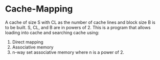 # Cache-Mapping

A cache of size S with CL as the number of cache lines and block size B is to be built. S, CL, and B are in powers of 2. 
This is a program that allows loading into cache and searching cache using:
1) Direct mapping 
2) Associative memory
3) n-way set associative memory where n is a power of 2.
